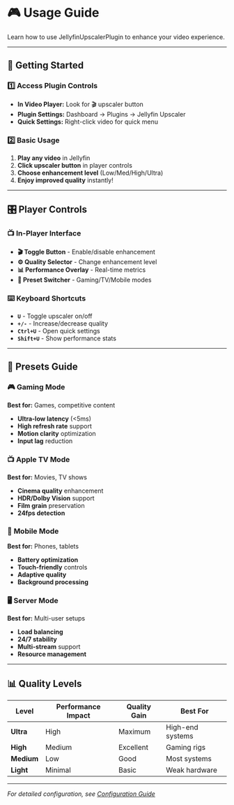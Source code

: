 # 🎮 Usage Guide

Learn how to use JellyfinUpscalerPlugin to enhance your video experience.

---

## 🚀 **Getting Started**

### 1️⃣ **Access Plugin Controls**
- **In Video Player:** Look for 🎬 upscaler button
- **Plugin Settings:** Dashboard → Plugins → Jellyfin Upscaler
- **Quick Settings:** Right-click video for quick menu

### 2️⃣ **Basic Usage**
1. **Play any video** in Jellyfin
2. **Click upscaler button** in player controls
3. **Choose enhancement level** (Low/Med/High/Ultra)
4. **Enjoy improved quality** instantly!

---

## 🎛️ **Player Controls**

### 📺 **In-Player Interface**
- **🎬 Toggle Button** - Enable/disable enhancement
- **⚙️ Quality Selector** - Change enhancement level
- **📊 Performance Overlay** - Real-time metrics
- **🎯 Preset Switcher** - Gaming/TV/Mobile modes

### ⌨️ **Keyboard Shortcuts**
- **`U`** - Toggle upscaler on/off
- **`+/-`** - Increase/decrease quality
- **`Ctrl+U`** - Open quick settings
- **`Shift+U`** - Show performance stats

---

## 🎯 **Presets Guide**

### 🎮 **Gaming Mode**
**Best for:** Games, competitive content
- **Ultra-low latency** (<5ms)
- **High refresh rate** support
- **Motion clarity** optimization
- **Input lag** reduction

### 📺 **Apple TV Mode**  
**Best for:** Movies, TV shows
- **Cinema quality** enhancement
- **HDR/Dolby Vision** support
- **Film grain** preservation
- **24fps detection**

### 📱 **Mobile Mode**
**Best for:** Phones, tablets
- **Battery optimization**
- **Touch-friendly** controls
- **Adaptive quality**
- **Background processing**

### 🖥️ **Server Mode**
**Best for:** Multi-user setups
- **Load balancing**
- **24/7 stability**
- **Multi-stream** support
- **Resource management**

---

## 📊 **Quality Levels**

| Level | Performance Impact | Quality Gain | Best For |
|-------|-------------------|--------------|----------|
| **Ultra** | High | Maximum | High-end systems |
| **High** | Medium | Excellent | Gaming rigs |
| **Medium** | Low | Good | Most systems |
| **Light** | Minimal | Basic | Weak hardware |

---

*For detailed configuration, see [Configuration Guide](Configuration)*